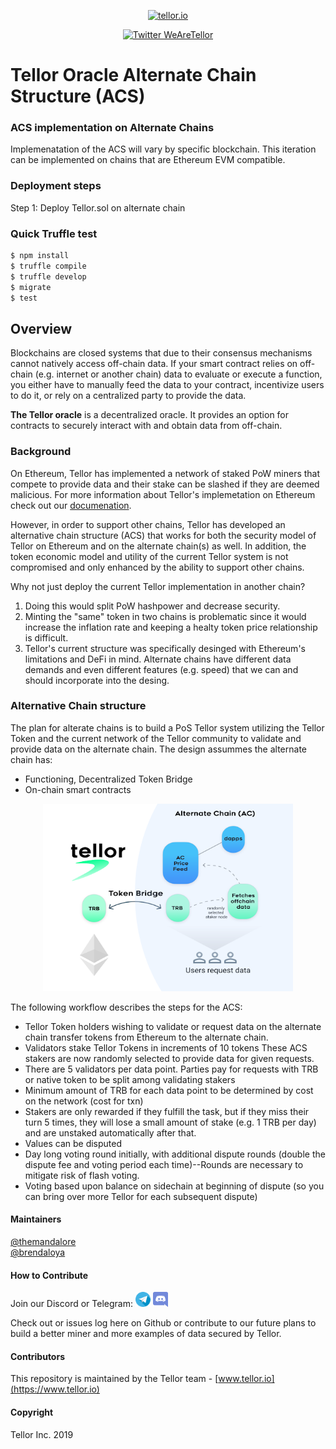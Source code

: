 <p align="center">
  <a href='https://www.tellor.io/'>
    <img src= 'https://raw.githubusercontent.com/tellor-io/TellorBrandMaterials/master/LightBkrnd_RGB.png' width="250" height="200" alt='tellor.io' />
  </a>
</p>

<p align="center">
  <a href='https://twitter.com/WeAreTellor'>
    <img src= 'https://img.shields.io/twitter/url/http/shields.io.svg?style=social' alt='Twitter WeAreTellor' />
  </a> 
</p>


# Tellor Oracle Alternate Chain Structure (ACS)

### ACS implementation on Alternate Chains
Implemenatation of the ACS will vary by specific blockchain. This iteration can be implemented on chains that are Ethereum EVM compatible.

### Deployment steps
Step 1: Deploy Tellor.sol on alternate chain

### Quick Truffle test

```Bash
$ npm install
$ truffle compile
$ truffle develop
$ migrate
$ test
```

## Overview <a name="overview"> </a>  
Blockchains are closed systems that due to their consensus mechanisms cannot natively access off-chain data. If your smart contract relies on off-chain (e.g. internet or another chain) data to evaluate or execute a function, you either have to manually feed the data to your contract, incentivize users to do it, or rely on a centralized party to provide the data.

<b>The Tellor oracle</b> is a decentralized oracle. It provides an option for contracts to securely interact with and obtain data from off-chain. 

### Background <a name="background"></a>

On Ethereum, Tellor has implemented a network of staked PoW miners that compete to provide data and their stake can be slashed if they are deemed malicious. For more information about Tellor's implemetation on Ethereum check out our [documenation](https://tellor.readthedocs.io/en/latest/).

However, in order to support other chains, Tellor has developed an alternative chain structure (ACS) that works for both the security model of Tellor on Ethereum and on the alternate chain(s) as well.  In addition, the token economic model and utility of the current Tellor system is not compromised and only enhanced by the ability to support other chains.

Why not just deploy the current Tellor implementation in another chain?

1. Doing this would split PoW hashpower and decrease security.
2. Minting the "same" token in two chains is problematic since it would increase the inflation rate and keeping a healty token price relationship is difficult.
3. Tellor's current structure was specifically desinged with Ethereum's limitations and DeFi in mind. Alternate chains have different data demands and even different features (e.g. speed) that we can and should incorporate into the desing.


### Alternative Chain structure
The plan for alterate chains is to build a PoS Tellor system utilizing the Tellor Token and the current network of the Tellor community to validate and provide data on the alternate chain. The design assummes the alternate chain has:

* Functioning, Decentralized Token Bridge 
* On-chain smart contracts 


<p align="center">
<img src="./public/acsStructure.png" width="400" height="300" alt = "How it works">
</p>

The following workflow describes the steps for the ACS:
* Tellor Token holders wishing to validate or request data on the alternate chain transfer tokens from Ethereum to the alternate chain.
* Validators stake Tellor Tokens in increments of 10 tokens
These ACS stakers are now randomly selected to provide data for given requests.
* There are 5 validators per data point. 
Parties pay for requests with TRB or native token to be split among validating stakers
* Minimum amount of TRB for each data point to be determined by cost on the network (cost for txn)
* Stakers are only rewarded if they fulfill the task, but if they miss their turn 5 times, they will lose a small amount of stake (e.g. 1 TRB per day) and are unstaked automatically after that.
* Values can be disputed
* Day long voting round initially, with additional dispute rounds (double the dispute fee and voting period each time)--Rounds are necessary to mitigate risk of flash voting. 
* Voting based upon balance on sidechain  at beginning of dispute (so you can bring over more Tellor for each subsequent dispute)


#### Maintainers <a name="maintainers"> </a> 
[@themandalore](https://github.com/themandalore)
<br>
[@brendaloya](https://github.com/brendaloya) 


#### How to Contribute<a name="how2contribute"> </a>  
Join our Discord or Telegram:
[<img src="./public/telegram.png" width="24" height="24">](https://t.me/tellor)
[<img src="./public/discord.png" width="24" height="24">](https://discord.gg/zFcM3G)

Check out or issues log here on Github or contribute to our future plans to build a better miner and more examples of data secured by Tellor. 


#### Contributors<a name="contributors"> </a>

This repository is maintained by the Tellor team - [www.tellor.io](https://www.tellor.io)


#### Copyright

Tellor Inc. 2019
